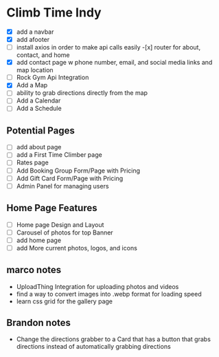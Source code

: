 # Climb Time Indy

- [x] add a navbar
- [x] add afooter
- [ ] install axios in order to make api calls easily -[x] router for about, contact, and home
- [x] add contact page w phone number, email, and social media links and map location
- [ ] Rock Gym Api Integration
- [x] Add a Map
- [ ] ability to grab directions directly from the map
- [ ] Add a Calendar
- [ ] Add a Schedule

## Potential Pages

- [ ] add about page
- [ ] add a First Time Climber page
- [ ] Rates page
- [ ] Add Booking Group Form/Page with Pricing
- [ ] Add Gift Card Form/Page with Pricing
- [ ] Admin Panel for managing users

## Home Page Features

- [ ] Home page Design and Layout
- [ ] Carousel of photos for top Banner
- [ ] add home page
- [ ] add More current photos, logos, and icons

## marco notes

- UploadThing Integration for uploading photos and videos
- find a way to convert images into .webp format for loading speed
- learn css grid for the gallery page

## Brandon notes

- Change the directions grabber to a Card that has a button that grabs directions instead of automatically grabbing directions
